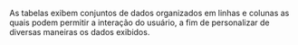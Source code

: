 As tabelas exibem conjuntos de dados organizados em linhas e colunas as quais podem permitir a interação do usuário, a fim de personalizar de diversas maneiras os dados exibidos.
